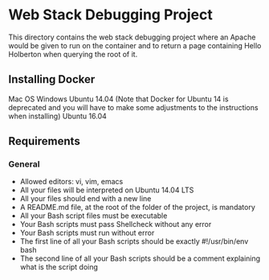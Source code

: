 # Web Stack Debugging Project

This directory contains the web stack debugging project where an Apache would be given to run on the container and to return a page containing Hello Holberton when querying the root of it.

## Installing Docker
Mac OS
Windows
Ubuntu 14.04 (Note that Docker for Ubuntu 14 is deprecated and you will have to make some adjustments to the instructions when installing)
Ubuntu 16.04

## Requirements
### General
* Allowed editors: vi, vim, emacs
* All your files will be interpreted on Ubuntu 14.04 LTS
* All your files should end with a new line
* A README.md file, at the root of the folder of the project, is mandatory
* All your Bash script files must be executable
* Your Bash scripts must pass Shellcheck without any error
* Your Bash scripts must run without error
* The first line of all your Bash scripts should be exactly #!/usr/bin/env bash
* The second line of all your Bash scripts should be a comment explaining what is the script doing
